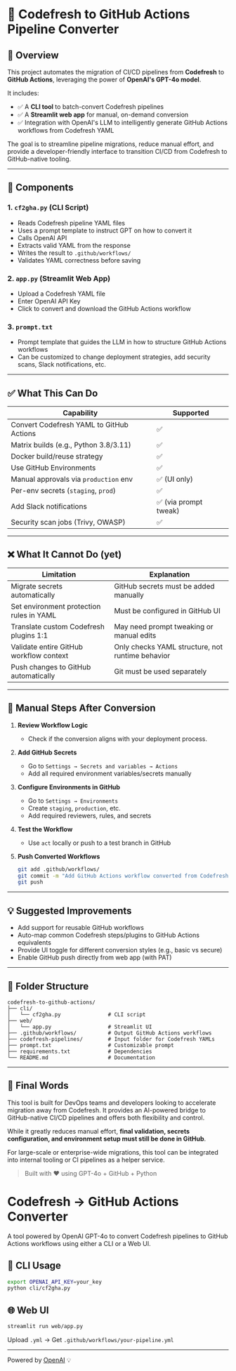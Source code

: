 # 🚀 Codefresh to GitHub Actions Pipeline Converter

## 📘 Overview

This project automates the migration of CI/CD pipelines from **Codefresh** to **GitHub Actions**, leveraging the power of **OpenAI's GPT-4o model**.

It includes:

* ✅ A **CLI tool** to batch-convert Codefresh pipelines
* ✅ A **Streamlit web app** for manual, on-demand conversion
* ✅ Integration with OpenAI's LLM to intelligently generate GitHub Actions workflows from Codefresh YAML

The goal is to streamline pipeline migrations, reduce manual effort, and provide a developer-friendly interface to transition CI/CD from Codefresh to GitHub-native tooling.

---

## 🧩 Components

### 1. `cf2gha.py` (CLI Script)

* Reads Codefresh pipeline YAML files
* Uses a prompt template to instruct GPT on how to convert it
* Calls OpenAI API
* Extracts valid YAML from the response
* Writes the result to `.github/workflows/`
* Validates YAML correctness before saving

### 2. `app.py` (Streamlit Web App)

* Upload a Codefresh YAML file
* Enter OpenAI API Key
* Click to convert and download the GitHub Actions workflow

### 3. `prompt.txt`

* Prompt template that guides the LLM in how to structure GitHub Actions workflows
* Can be customized to change deployment strategies, add security scans, Slack notifications, etc.

---

## ✅ What This Can Do

| Capability                               | Supported            |
| ---------------------------------------- | -------------------- |
| Convert Codefresh YAML to GitHub Actions | ✅                    |
| Matrix builds (e.g., Python 3.8/3.11)    | ✅                    |
| Docker build/reuse strategy              | ✅                    |
| Use GitHub Environments                  | ✅                    |
| Manual approvals via `production` env    | ✅ (UI only)          |
| Per-env secrets (`staging`, `prod`)      | ✅                    |
| Add Slack notifications                  | ✅ (via prompt tweak) |
| Security scan jobs (Trivy, OWASP)        | ✅                    |

---

## ❌ What It Cannot Do (yet)

| Limitation                               | Explanation                                      |
| ---------------------------------------- | ------------------------------------------------ |
| Migrate secrets automatically            | GitHub secrets must be added manually            |
| Set environment protection rules in YAML | Must be configured in GitHub UI                  |
| Translate custom Codefresh plugins 1:1   | May need prompt tweaking or manual edits         |
| Validate entire GitHub workflow context  | Only checks YAML structure, not runtime behavior |
| Push changes to GitHub automatically     | Git must be used separately                      |

---

## 👷 Manual Steps After Conversion

1. **Review Workflow Logic**

   * Check if the conversion aligns with your deployment process.

2. **Add GitHub Secrets**

   * Go to `Settings → Secrets and variables → Actions`
   * Add all required environment variables/secrets manually

3. **Configure Environments in GitHub**

   * Go to `Settings → Environments`
   * Create `staging`, `production`, etc.
   * Add required reviewers, rules, and secrets

4. **Test the Workflow**

   * Use `act` locally or push to a test branch in GitHub

5. **Push Converted Workflows**

   ```bash
   git add .github/workflows/
   git commit -m "Add GitHub Actions workflow converted from Codefresh"
   git push
   ```

---

## 💡 Suggested Improvements

* Add support for reusable GitHub workflows
* Auto-map common Codefresh steps/plugins to GitHub Actions equivalents
* Provide UI toggle for different conversion styles (e.g., basic vs secure)
* Enable GitHub push directly from web app (with PAT)

---

## 📂 Folder Structure

```
codefresh-to-github-actions/
├── cli/
│   └── cf2gha.py               # CLI script
├── web/
│   └── app.py                  # Streamlit UI
├── .github/workflows/          # Output GitHub Actions workflows
├── codefresh-pipelines/        # Input folder for Codefresh YAMLs
├── prompt.txt                  # Customizable prompt
├── requirements.txt            # Dependencies
└── README.md                   # Documentation
```

---

## 🏁 Final Words

This tool is built for DevOps teams and developers looking to accelerate migration away from Codefresh. It provides an AI-powered bridge to GitHub-native CI/CD pipelines and offers both flexibility and control.

While it greatly reduces manual effort, **final validation, secrets configuration, and environment setup must still be done in GitHub**.

For large-scale or enterprise-wide migrations, this tool can be integrated into internal tooling or CI pipelines as a helper service.

> Built with ❤️ using GPT-4o + GitHub + Python


# Codefresh → GitHub Actions Converter

A tool powered by OpenAI GPT-4o to convert Codefresh pipelines to GitHub Actions workflows using either a CLI or a Web UI.

## 🔧 CLI Usage

```bash
export OPENAI_API_KEY=your_key
python cli/cf2gha.py
```

## 🌐 Web UI

```bash
streamlit run web/app.py
```

Upload `.yml` → Get `.github/workflows/your-pipeline.yml`

---

Powered by [OpenAI](https://platform.openai.com/) 💡
